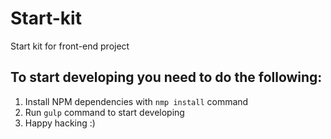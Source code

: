 # Start-kit
Start kit for front-end project

## To start developing you need to do the following:
1. Install NPM dependencies with `nmp install` command
2. Run `gulp` command to start developing
3. Happy hacking :)
